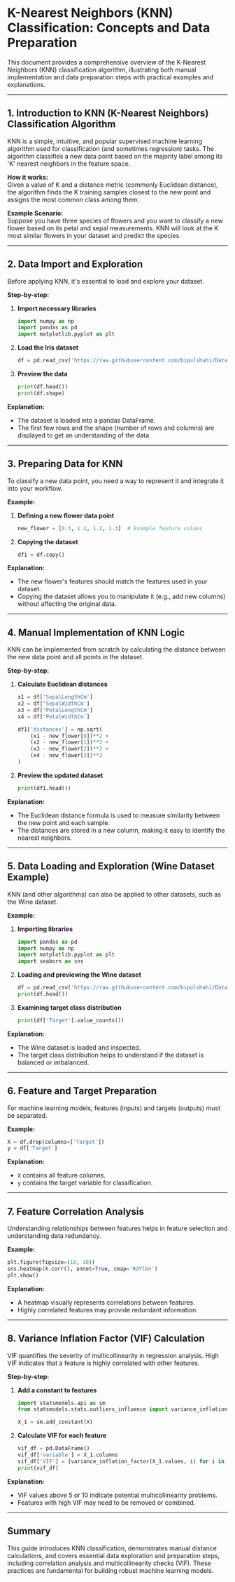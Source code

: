 # K-Nearest Neighbors (KNN) Classification: Concepts and Data Preparation

This document provides a comprehensive overview of the K-Nearest Neighbors (KNN) classification algorithm, illustrating both manual implementation and data preparation steps with practical examples and explanations.

---

## 1. Introduction to KNN (K-Nearest Neighbors) Classification Algorithm

KNN is a simple, intuitive, and popular supervised machine learning algorithm used for classification (and sometimes regression) tasks. The algorithm classifies a new data point based on the majority label among its 'K' nearest neighbors in the feature space.

**How it works:**  
Given a value of K and a distance metric (commonly Euclidean distance), the algorithm finds the K training samples closest to the new point and assigns the most common class among them.

**Example Scenario:**  
Suppose you have three species of flowers and you want to classify a new flower based on its petal and sepal measurements. KNN will look at the K most similar flowers in your dataset and predict the species.

---

## 2. Data Import and Exploration

Before applying KNN, it's essential to load and explore your dataset.

**Step-by-step:**

1. **Import necessary libraries**
    ```python
    import numpy as np
    import pandas as pd
    import matplotlib.pyplot as plt
    ```
2. **Load the Iris dataset**
    ```python
    df = pd.read_csv('https://raw.githubusercontent.com/bipulshahi/Dataset/refs/heads/main/Iris.csv')
    ```
3. **Preview the data**
    ```python
    print(df.head())
    print(df.shape)
    ```

**Explanation:**  
- The dataset is loaded into a pandas DataFrame.
- The first few rows and the shape (number of rows and columns) are displayed to get an understanding of the data.

---

## 3. Preparing Data for KNN

To classify a new data point, you need a way to represent it and integrate it into your workflow.

**Example:**

1. **Defining a new flower data point**
    ```python
    new_flower = [0.3, 1.2, 1.2, 1.3]  # Example feature values
    ```

2. **Copying the dataset**
    ```python
    df1 = df.copy()
    ```

**Explanation:**  
- The new flower's features should match the features used in your dataset.
- Copying the dataset allows you to manipulate it (e.g., add new columns) without affecting the original data.

---

## 4. Manual Implementation of KNN Logic

KNN can be implemented from scratch by calculating the distance between the new data point and all points in the dataset.

**Step-by-step:**

1. **Calculate Euclidean distances**
    ```python
    x1 = df['SepalLengthCm']
    x2 = df['SepalWidthCm']
    x3 = df['PetalLengthCm']
    x4 = df['PetalWidthCm']

    df1['distances'] = np.sqrt(
        (x1 - new_flower[0])**2 +
        (x2 - new_flower[1])**2 +
        (x3 - new_flower[2])**2 +
        (x4 - new_flower[3])**2
    )
    ```
2. **Preview the updated dataset**
    ```python
    print(df1.head())
    ```

**Explanation:**  
- The Euclidean distance formula is used to measure similarity between the new point and each sample.
- The distances are stored in a new column, making it easy to identify the nearest neighbors.

---

## 5. Data Loading and Exploration (Wine Dataset Example)

KNN (and other algorithms) can also be applied to other datasets, such as the Wine dataset.

**Example:**

1. **Importing libraries**
    ```python
    import pandas as pd
    import numpy as np
    import matplotlib.pyplot as plt
    import seaborn as sns
    ```

2. **Loading and previewing the Wine dataset**
    ```python
    df = pd.read_csv('https://raw.githubusercontent.com/bipulshahi/Dataset/refs/heads/main/wine.csv')
    print(df.head())
    ```

3. **Examining target class distribution**
    ```python
    print(df['Target'].value_counts())
    ```

**Explanation:**  
- The Wine dataset is loaded and inspected.
- The target class distribution helps to understand if the dataset is balanced or imbalanced.

---

## 6. Feature and Target Preparation

For machine learning models, features (inputs) and targets (outputs) must be separated.

**Example:**

```python
X = df.drop(columns=['Target'])
y = df['Target']
```

**Explanation:**  
- `X` contains all feature columns.
- `y` contains the target variable for classification.

---

## 7. Feature Correlation Analysis

Understanding relationships between features helps in feature selection and understanding data redundancy.

**Example:**

```python
plt.figure(figsize=(10, 10))
sns.heatmap(X.corr(), annot=True, cmap='RdYlGn')
plt.show()
```

**Explanation:**  
- A heatmap visually represents correlations between features.
- Highly correlated features may provide redundant information.

---

## 8. Variance Inflation Factor (VIF) Calculation

VIF quantifies the severity of multicollinearity in regression analysis. High VIF indicates that a feature is highly correlated with other features.

**Step-by-step:**

1. **Add a constant to features**
    ```python
    import statsmodels.api as sm
    from statsmodels.stats.outliers_influence import variance_inflation_factor

    X_1 = sm.add_constant(X)
    ```

2. **Calculate VIF for each feature**
    ```python
    vif_df = pd.DataFrame()
    vif_df['variable'] = X_1.columns
    vif_df['VIF'] = [variance_inflation_factor(X_1.values, i) for i in range(X_1.shape[1])]
    print(vif_df)
    ```

**Explanation:**  
- VIF values above 5 or 10 indicate potential multicollinearity problems.
- Features with high VIF may need to be removed or combined.

---

## Summary

This guide introduces KNN classification, demonstrates manual distance calculations, and covers essential data exploration and preparation steps, including correlation analysis and multicollinearity checks (VIF). These practices are fundamental for building robust machine learning models.
